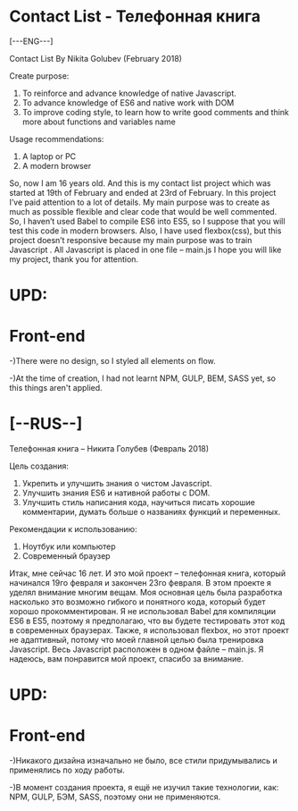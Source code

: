 # Contact List - Телефонная книга
[---ENG---]

Contact List By Nikita Golubev (February 2018)

Create purpose:
1)	To reinforce and advance knowledge of native Javascript.
2)	To advance knowledge of ES6 and native work with DOM
3)	To improve coding style, to learn how to write good comments and think more about functions and variables name

Usage recommendations:
1)	A laptop or PC
2)	A modern browser

So, now I am 16 years old. And this is my contact list project which was started at 19th of  February and ended at 23rd of February. 
In this project I’ve paid attention to a lot of details. My main purpose was to create as much as possible flexible and clear code that would be well commented.
So, I haven’t used Babel to compile ES6 into ES5, so I suppose that you will test this code in modern browsers. Also, I have used flexbox(css), but this project doesn’t  responsive because my main purpose was to train Javascript . 
All Javascript is placed in one file – main.js
I hope you will like my project, thank you for attention. 

# UPD:
# Front-end
-)There were no design, so I styled all elements on flow.

-)At the time of creation, I had not learnt NPM, GULP, BEM, SASS yet, so this things aren't applied.

# [--RUS--]

Телефонная книга – Никита Голубев
(Февраль 2018)

Цель создания:
1)	Укрепить и улучшить знания о чистом Javascript.
2)	Улучшить знания ES6 и нативной работы с DOM.
3)	Улучшить стиль написания кода, научиться писать хорошие комментарии, думать больше о названиях функций и переменных.

Рекомендации к использованию:
1)	Ноутбук или компьютер
2)	Современный браузер

Итак, мне сейчас 16 лет. И это мой проект – телефонная книга, который начинался 19го февраля и закончен 23го февраля.
В этом проекте я уделял внимание многим вещам. Моя основная цель была разработка  насколько это возможно гибкого и понятного кода, который будет хорошо прокомментирован.
Я не использовал Babel для компиляции ES6 в ES5, поэтому я предполагаю, что вы будете тестировать этот код в современных браузерах. Также, я использовал flexbox, но этот проект не адаптивный, потому что моей главной целью была тренировка Javascript.
Весь Javascript расположен в одном файле – main.js.
Я надеюсь, вам понравится мой проект, спасибо за внимание.

# UPD:
# Front-end
-)Никакого дизайна изначально не было, все стили придумывались и применялись по ходу работы.

-)В момент создания проекта, я ещё не изучил такие технологии, как: NPM, GULP, БЭМ, SASS, поэтому они не применяются.
